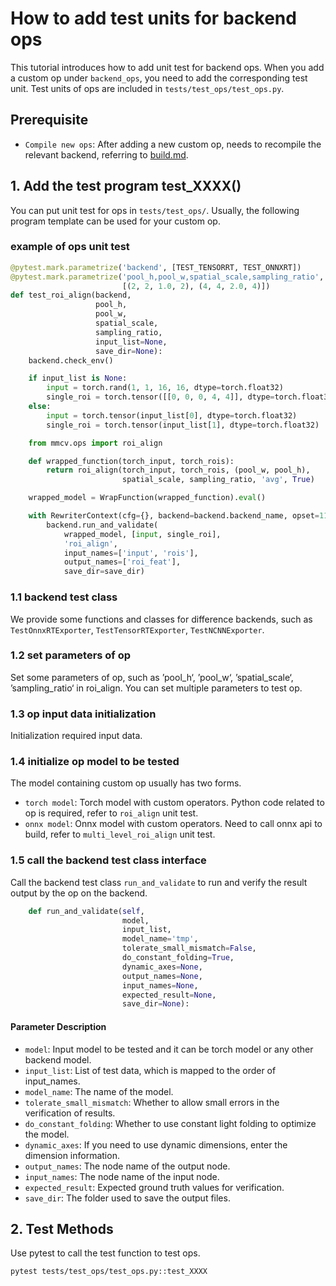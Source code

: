 # How to add test units for backend ops

This tutorial introduces how to add unit test for backend ops. When you add a custom op under `backend_ops`, you need to add the corresponding test unit. Test units of ops are included in `tests/test_ops/test_ops.py`.

## Prerequisite

- `Compile new ops`: After adding a new custom op, needs to recompile the relevant backend, referring to [build.md](../01-how-to-build/build_from_source.md).

## 1. Add the test program test_XXXX()

You can put unit test for ops in `tests/test_ops/`. Usually, the following program template can be used for your custom op.

### example of ops unit test

```python
@pytest.mark.parametrize('backend', [TEST_TENSORRT, TEST_ONNXRT])        # 1.1 backend test class
@pytest.mark.parametrize('pool_h,pool_w,spatial_scale,sampling_ratio',   # 1.2 set parameters of op
                         [(2, 2, 1.0, 2), (4, 4, 2.0, 4)])               # [(# Examples of op test parameters),...]
def test_roi_align(backend,
                   pool_h,                                               # set parameters of op
                   pool_w,
                   spatial_scale,
                   sampling_ratio,
                   input_list=None,
                   save_dir=None):
    backend.check_env()

    if input_list is None:
        input = torch.rand(1, 1, 16, 16, dtype=torch.float32)            # 1.3 op input data initialization
        single_roi = torch.tensor([[0, 0, 0, 4, 4]], dtype=torch.float32)
    else:
        input = torch.tensor(input_list[0], dtype=torch.float32)
        single_roi = torch.tensor(input_list[1], dtype=torch.float32)

    from mmcv.ops import roi_align

    def wrapped_function(torch_input, torch_rois):                       # 1.4 initialize op model to be tested
        return roi_align(torch_input, torch_rois, (pool_w, pool_h),
                         spatial_scale, sampling_ratio, 'avg', True)

    wrapped_model = WrapFunction(wrapped_function).eval()

    with RewriterContext(cfg={}, backend=backend.backend_name, opset=11): # 1.5 call the backend test class interface
        backend.run_and_validate(
            wrapped_model, [input, single_roi],
            'roi_align',
            input_names=['input', 'rois'],
            output_names=['roi_feat'],
            save_dir=save_dir)
```

### 1.1 backend test class

We provide some functions and classes for difference backends, such as `TestOnnxRTExporter`, `TestTensorRTExporter`, `TestNCNNExporter`.

### 1.2 set parameters of op

Set some parameters of op, such as ’pool_h‘, ’pool_w‘, ’spatial_scale‘, ’sampling_ratio‘ in roi_align. You can set multiple parameters to test op.

### 1.3 op input data initialization

Initialization required input data.

### 1.4 initialize op model to be tested

The model containing custom op usually has two forms.

- `torch model`: Torch model with custom operators. Python code related to op is required, refer to `roi_align` unit test.
- `onnx model`: Onnx model with custom operators. Need to call onnx api to build, refer to `multi_level_roi_align` unit test.

### 1.5 call the backend test class interface

Call the backend test class `run_and_validate` to run and verify the result output by the op on the backend.

```python
    def run_and_validate(self,
                         model,
                         input_list,
                         model_name='tmp',
                         tolerate_small_mismatch=False,
                         do_constant_folding=True,
                         dynamic_axes=None,
                         output_names=None,
                         input_names=None,
                         expected_result=None,
                         save_dir=None):
```

#### Parameter Description

- `model`: Input model to be tested and it can be torch model or any other backend model.
- `input_list`: List of test data, which is mapped to the order of input_names.
- `model_name`: The name of the model.
- `tolerate_small_mismatch`: Whether to allow small errors in the verification of results.
- `do_constant_folding`: Whether to use constant light folding to optimize the model.
- `dynamic_axes`: If you need to use dynamic dimensions, enter the dimension information.
- `output_names`: The node name of the output node.
- `input_names`: The node name of the input node.
- `expected_result`: Expected ground truth values for verification.
- `save_dir`: The folder used to save the output files.

## 2. Test Methods

Use pytest to call the test function to test ops.

```bash
pytest tests/test_ops/test_ops.py::test_XXXX
```
